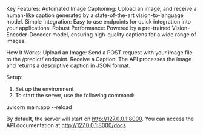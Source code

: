 

Key Features:
Automated Image Captioning: Upload an image, and receive a human-like caption generated by a state-of-the-art vision-to-language model.
Simple Integration: Easy to use endpoints for quick integration into your applications.
Robust Performance: Powered by a pre-trained Vision-Encoder-Decoder model, ensuring high-quality captions for a wide range of images.

How It Works:
Upload an Image: Send a POST request with your image file to the /predict/ endpoint.
Receive a Caption: The API processes the image and returns a descriptive caption in JSON format.

Setup:
1. Set up the environment
2. To start the server, use the following command:

uvicorn main:app --reload

By default, the server will start on http://127.0.0.1:8000. 
You can access the API documentation at http://127.0.0.1:8000/docs
